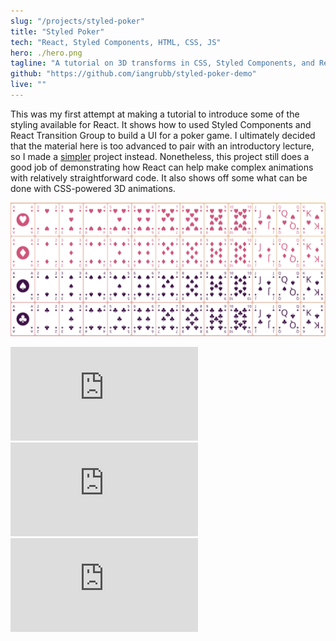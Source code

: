 ```yaml
---
slug: "/projects/styled-poker"
title: "Styled Poker"
tech: "React, Styled Components, HTML, CSS, JS"
hero: ./hero.png
tagline: "A tutorial on 3D transforms in CSS, Styled Components, and React Transition Group."
github: "https://github.com/iangrubb/styled-poker-demo"
live: ""
---
```


This was my first attempt at making a tutorial to introduce some of the styling available for React. It shows how to used Styled Components and React Transition Group to build a UI for a poker game. I ultimately decided that the material here is too advanced to pair with an introductory lecture, so I made a [simpler](/projects/pokemon-team-builder) project instead. Nonetheless, this project still does a good job of demonstrating how React can help make complex animations with relatively straightforward code. It also shows off some what can be done with CSS-powered 3D animations.

![Card Deck](card_deck.png)


<iframe src="https://player.vimeo.com/video/450663778" title="Card Flip" vratio="60" frameborder="0" allow="autoplay; fullscreen" allowfullscreen></iframe>

<iframe src="https://player.vimeo.com/video/450681643" title="Theme Change" vratio="61" frameborder="0" allow="autoplay; fullscreen" allowfullscreen></iframe>

<iframe src="https://player.vimeo.com/video/450686583" title="Poker Gameplay" vratio="57" frameborder="0" allow="autoplay; fullscreen" allowfullscreen></iframe>